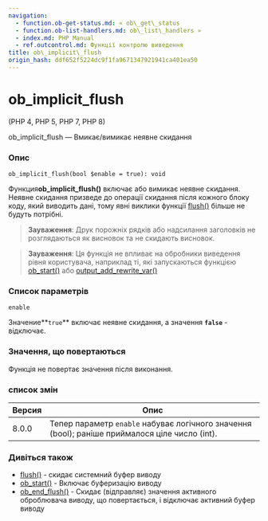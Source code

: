 ```yaml
---
navigation:
  - function.ob-get-status.md: « ob\_get\_status
  - function.ob-list-handlers.md: ob\_list\_handlers »
  - index.md: PHP Manual
  - ref.outcontrol.md: Функції контролю виведення
title: ob\_implicit\_flush
origin_hash: ddf652f5224dc9f1fa9671347921941ca401ea50
---
```

# ob\_implicit\_flush

(PHP 4, PHP 5, PHP 7, PHP 8)

ob\_implicit\_flush — Вмикає/вимикає неявне скидання

### Опис

```methodsynopsis
ob_implicit_flush(bool $enable = true): void
```

Функция**ob\_implicit\_flush()** включає або вимикає неявне скидання. Неявне скидання призведе до операції скидання після кожного блоку коду, який виводить дані, тому явні виклики функції [flush()](function.flush.md) більше не будуть потрібні.

> **Зауваження**: Друк порожніх рядків або надсилання заголовків не розглядаються як висновок та не скидають висновок.

> **Зауваження**: Ця функція не впливає на обробники виведення рівня користувача, наприклад ті, які запускаються функцією [ob\_start()](function.ob-start.md) або [output\_add\_rewrite\_var()](function.output-add-rewrite-var.md)

### Список параметрів

`enable`

Значение\*\*`true`\*\* включає неявне скидання, а значення **`false`** - відключає.

### Значення, що повертаються

Функція не повертає значення після виконання.

### список змін

| Версия | Опис |
| --- | --- |
| 8.0.0 | Тепер параметр `enable` набуває логічного значення (bool); раніше приймалося ціле число (int). |

### Дивіться також

-   [flush()](function.flush.md) \- скидає системний буфер виводу
-   [ob\_start()](function.ob-start.md) \- Включає буферизацію виводу
-   [ob\_end\_flush()](function.ob-end-flush.md) \- Скидає (відправляє) значення активного оброблювача виводу, що повертається, і відключає активний буфер виводу
